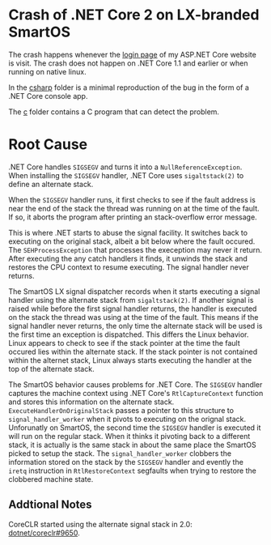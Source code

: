 
# Crash of .NET Core 2 on LX-branded SmartOS

The crash happens whenever the [login page](https://github.com/AustinWise/DinnerKillPoints/blob/master/src/DkpWeb/Views/Account/Login.cshtml)
of my ASP.NET Core website is visit. The crash does not happen on .NET Core 1.1
and earlier or when running on native linux.

In the [csharp](./csharp) folder is a minimal reproduction of the bug in the
form of a .NET Core console app.

The [c](./c) folder contains a C program that can detect the problem.

# Root Cause

.NET Core handles `SIGSEGV` and turns it into a `NullReferenceException`.
When installing the `SIGSEGV` handler, .NET Core uses `sigaltstack(2)` to define
an alternate stack.

When the `SIGSEGV` handler runs, it first checks to see if the fault address
is near the end of the stack the thread was running on at the time of the fault.
If so, it aborts the program after printing an stack-overflow error message.

This is where .NET starts to abuse the signal facility. It switches back to
executing on the original stack, albeit a bit below where the fault occured.
The `SEHProcessException` that processes the exeception may never it return.
After executing the any catch handlers it finds, it unwinds the stack and
restores the CPU context to resume executing. The signal handler never returns.

The SmartOS LX signal dispatcher records when it starts executing a signal
handler using the alternate stack from `sigaltstack(2)`. If another signal is
raised while before the first signal handler returns, the handler is executed
on the stack the thread was using at the time of the fault. This means if
the signal handler never returns, the only time the alternate stack will be used
is the first time an exception is dispatched. This differs the Linux behavior.
Linux appears to check to see if the stack pointer at the time the fault occured
lies within the alternate stack. If the stack pointer is not contained within
the alternet stack, Linux always starts executing the handler at the top of the
alternate stack.

The SmartOS behavior causes problems for .NET Core. The `SIGSEGV` handler
captures the machine context using .NET Core's `RtlCaptureContext` function
and stores this information on the alternate stack.
`ExecuteHandlerOnOriginalStack` passes a pointer to this structure to
`signal_handler_worker` when it pivots to executing on the orignal stack.
Unforunatly on SmartOS, the second time the `SIGSEGV` handler is executed it
will run on the regular stack. When it thinks it pivoting back to a different
stack, it is actually is the same stack in about the same place the SmartOS
picked to setup the stack. The `signal_handler_worker` clobbers the information
stored on the stack by the `SIGSEGV` handler and evently the `iretq` instruction
in `RtlRestoreContext` segfaults when trying to restore the clobbered machine
state.

## Addtional Notes

CoreCLR started using the alternate signal stack in 2.0:
[dotnet/coreclr#9650](https://github.com/dotnet/coreclr/pull/9650).
